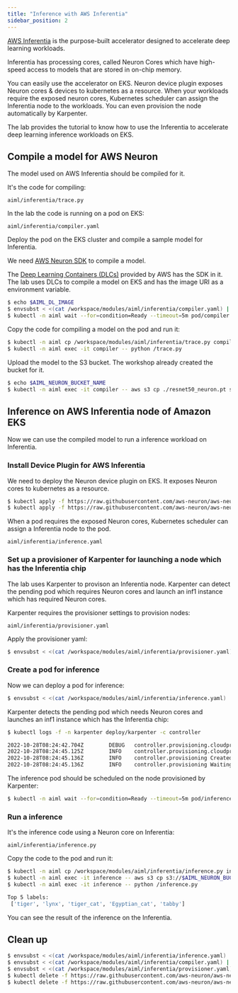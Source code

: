 ```yaml
---
title: "Inference with AWS Inferentia"
sidebar_position: 2
---
```


[AWS Inferentia](https://aws.amazon.com/machine-learning/inferentia/?nc1=h_ls) is the purpose-built accelerator designed to accelerate deep learning workloads.

Inferentia has processing cores, called Neuron Cores which have high-speed access to models that are stored in on-chip memory.

You can easily use the accelerator on EKS. Neuron device plugin exposes Neuron cores & devices to kubernetes as a resource. When your workloads require the exposed neuron cores, Kubernetes scheduler can assign the Inferentia node to the workloads.  You can even provision the node automatically by Karpenter.

The lab provides the tutorial to know how to use the Inferentia to accelerate deep learning inference workloads on EKS.

## Compile a model for AWS Neuron

The model used on AWS Inferentia should be compiled for it.

It's the code for compiling:

```file
aiml/inferentia/trace.py
```

In the lab the code is running on a pod on EKS:

```file
aiml/inferentia/compiler.yaml
```

Deploy the pod on the EKS cluster and compile a sample model for Inferentia.

We need [AWS Neuron SDK](https://aws.amazon.com/jp/machine-learning/neuron/) to compile a model.

The [Deep Learning Containers (DLCs)](https://github.com/aws/deep-learning-containers/blob/v8.12-tf-1.15.5-tr-gpu-py37/available_images.md#neuron-inference-containers) provided by AWS has the SDK in it.
The lab uses DLCs to compile a model on EKS and has the image URI as a environment variable.

```bash timeout=300
$ echo $AIML_DL_IMAGE
$ envsubst < <(cat /workspace/modules/aiml/inferentia/compiler.yaml) | kubectl -n aiml apply -f -
$ kubectl -n aiml wait --for=condition=Ready --timeout=5m pod/compiler
```

Copy the code for compiling a model on the pod and run it:

```bash timeout=180
$ kubectl -n aiml cp /workspace/modules/aiml/inferentia/trace.py compiler:/
$ kubectl -n aiml exec -it compiler -- python /trace.py
```

Upload the model to the S3 bucket. The workshop already created the bucket for it.

```bash
$ echo $AIML_NEURON_BUCKET_NAME
$ kubectl -n aiml exec -it compiler -- aws s3 cp ./resnet50_neuron.pt s3://$AIML_NEURON_BUCKET_NAME/
```

## Inference on AWS Inferentia node of Amazon EKS

Now we can use the compiled model to run a inference workload on Inferentia.

### Install Device Plugin for AWS Inferentia

We need to deploy the Neuron device plugin on EKS. It exposes Neuron cores to kubernetes as a resource. 

```bash
$ kubectl apply -f https://raw.githubusercontent.com/aws-neuron/aws-neuron-sdk/v2.6.0/src/k8/k8s-neuron-device-plugin-rbac.yml
$ kubectl apply -f https://raw.githubusercontent.com/aws-neuron/aws-neuron-sdk/v2.6.0/src/k8/k8s-neuron-device-plugin.yml
```

When a pod requires the exposed Neuron cores, Kubernetes scheduler can assign a Inferentia node to the pod.

```file
aiml/inferentia/inference.yaml
```

### Set up a provisioner of Karpenter for launching a node which has the Inferentia chip

The lab uses Karpenter to provison an Inferentia node. Karpenter can detect the pending pod which requires Neuron cores and launch an inf1 instance which has required Neuron cores.

Karpenter requires the provisioner settings to provision nodes:

```file
aiml/inferentia/provisioner.yaml
```

Apply the provisioner yaml:

```bash
$ envsubst < <(cat /workspace/modules/aiml/inferentia/provisioner.yaml) | kubectl apply -f -
```

### Create a pod for inference

Now we can deploy a pod for inference:

```bash
$ envsubst < <(cat /workspace/modules/aiml/inferentia/inference.yaml) | kubectl -n aiml apply -f -
```

Karpenter detects the pending pod which needs Neuron cores and launches an inf1 instance which has the Inferentia chip:

```bash test=false
$ kubectl logs -f -n karpenter deploy/karpenter -c controller

2022-10-28T08:24:42.704Z        DEBUG   controller.provisioning.cloudprovider   Created launch template, Karpenter-eks-workshop-cluster-3507260904097783831  {"commit": "37c8653", "provisioner": "default"}
2022-10-28T08:24:45.125Z        INFO    controller.provisioning.cloudprovider   Launched instance: i-09ddba6280017ae4d, hostname: ip-100-64-10-250.ap-northeast-1.compute.internal, type: inf1.xlarge, zone: ap-northeast-1a, capacityType: spot  {"commit": "37c8653", "provisioner": "default"}
2022-10-28T08:24:45.136Z        INFO    controller.provisioning Created node with 1 pods requesting {"aws.amazon.com/neuron":"1","cpu":"125m","pods":"6"} from types inf1.xlarge, inf1.2xlarge, inf1.6xlarge, inf1.24xlarge       {"commit": "37c8653", "provisioner": "default"}
2022-10-28T08:24:45.136Z        INFO    controller.provisioning Waiting for unschedulable pods  {"commit": "37c8653"}
```

The inference pod should be scheduled on the node provisioned by Karpenter:

```bash timeout=360
$ kubectl -n aiml wait --for=condition=Ready --timeout=5m pod/inference
```

### Run a inference

It's the inference code using a Neuron core on Inferentia:

```file
aiml/inferentia/inference.py
```

Copy the code to the pod and run it:

```bash
$ kubectl -n aiml cp /workspace/modules/aiml/inferentia/inference.py inference:/
$ kubectl -n aiml exec -it inference -- aws s3 cp s3://$AIML_NEURON_BUCKET_NAME/resnet50_neuron.pt ./
$ kubectl -n aiml exec -it inference -- python /inference.py

Top 5 labels:
 ['tiger', 'lynx', 'tiger_cat', 'Egyptian_cat', 'tabby']
```

You can see the result of the inference on the Inferentia.

## Clean up

```bash timeout=180
$ envsubst < <(cat /workspace/modules/aiml/inferentia/inference.yaml) | kubectl -n aiml delete -f -
$ envsubst < <(cat /workspace/modules/aiml/inferentia/compiler.yaml) | kubectl -n aiml delete -f -
$ envsubst < <(cat /workspace/modules/aiml/inferentia/provisioner.yaml) | kubectl delete -f -
$ kubectl delete -f https://raw.githubusercontent.com/aws-neuron/aws-neuron-sdk/v2.6.0/src/k8/k8s-neuron-device-plugin.yml
$ kubectl delete -f https://raw.githubusercontent.com/aws-neuron/aws-neuron-sdk/v2.6.0/src/k8/k8s-neuron-device-plugin-rbac.yml
```